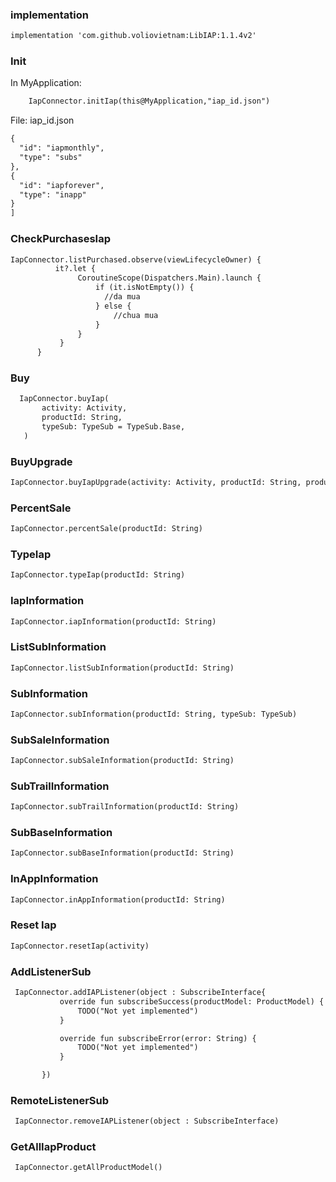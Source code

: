 ### implementation
```xml
implementation 'com.github.voliovietnam:LibIAP:1.1.4v2'
```

### Init
In MyApplication:
 ```xml
     IapConnector.initIap(this@MyApplication,"iap_id.json")
 ```
File: iap_id.json
 ```xml
 {
   "id": "iapmonthly",
   "type": "subs"
 },
 {
   "id": "iapforever",
   "type": "inapp"
 }
]
```

### CheckPurchasesIap
 ```xml
IapConnector.listPurchased.observe(viewLifecycleOwner) {
           it?.let {
                CoroutineScope(Dispatchers.Main).launch {
                    if (it.isNotEmpty()) {
                      //da mua
                    } else {
                        //chua mua
                    }
                }
            }
       }
```

### Buy
 ```xml
   IapConnector.buyIap(
        activity: Activity,
        productId: String,
        typeSub: TypeSub = TypeSub.Base,
    ) 
```

### BuyUpgrade
 ```xml
IapConnector.buyIapUpgrade(activity: Activity, productId: String, productIdOlder: String)
```

### PercentSale
 ```xml
 IapConnector.percentSale(productId: String)
```

### TypeIap
 ```xml
 IapConnector.typeIap(productId: String)
```

### IapInformation
 ```xml
 IapConnector.iapInformation(productId: String)
```

### ListSubInformation
 ```xml
 IapConnector.listSubInformation(productId: String)
```

### SubInformation
 ```xml
 IapConnector.subInformation(productId: String, typeSub: TypeSub)
```

### SubSaleInformation
 ```xml
 IapConnector.subSaleInformation(productId: String)
```

### SubTrailInformation
 ```xml
 IapConnector.subTrailInformation(productId: String)
```

### SubBaseInformation
 ```xml
 IapConnector.subBaseInformation(productId: String)
```

### InAppInformation
 ```xml
 IapConnector.inAppInformation(productId: String)
```

### Reset Iap
 ```xml
IapConnector.resetIap(activity)
```

### AddListenerSub 
 ```xml
  IapConnector.addIAPListener(object : SubscribeInterface{
            override fun subscribeSuccess(productModel: ProductModel) {
                TODO("Not yet implemented")
            }

            override fun subscribeError(error: String) {
                TODO("Not yet implemented")
            }

        })

```
### RemoteListenerSub
```xml
 IapConnector.removeIAPListener(object : SubscribeInterface)
 ```
 
### GetAllIapProduct
```xml
 IapConnector.getAllProductModel()
```
